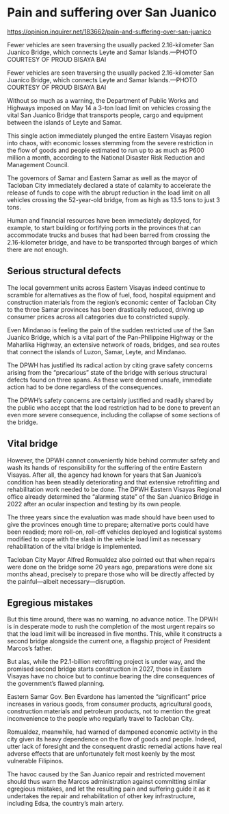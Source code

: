 # Pain and suffering over San Juanico

https://opinion.inquirer.net/183662/pain-and-suffering-over-san-juanico







Fewer vehicles are seen traversing the usually packed 2.16-kilometer San Juanico Bridge, which connects Leyte and Samar Islands.—PHOTO COURTESY OF PROUD BISAYA BAI


Fewer vehicles are seen traversing the usually packed 2.16-kilometer San Juanico Bridge, which connects Leyte and Samar Islands.—PHOTO COURTESY OF PROUD BISAYA BAI

Without so much as a warning, the Department of Public Works and Highways imposed on May 14 a 3-ton load limit on vehicles crossing the vital San Juanico Bridge that transports people, cargo and equipment between the islands of Leyte and Samar.

This single action immediately plunged the entire Eastern Visayas region into chaos, with economic losses stemming from the severe restriction in the flow of goods and people estimated to run up to as much as P600 million a month, according to the National Disaster Risk Reduction and Management Council.

The governors of Samar and Eastern Samar as well as the mayor of Tacloban City immediately declared a state of calamity to accelerate the release of funds to cope with the abrupt reduction in the load limit on all vehicles crossing the 52-year-old bridge, from as high as 13.5 tons to just 3 tons.

Human and financial resources have been immediately deployed, for example, to start building or fortifying ports in the provinces that can accommodate trucks and buses that had been barred from crossing the 2.16-kilometer bridge, and have to be transported through barges of which there are not enough.



##  Serious structural defects



The local government units across Eastern Visayas indeed continue to scramble for alternatives as the flow of fuel, food, hospital equipment and construction materials from the region’s economic center of Tacloban City to the three Samar provinces has been drastically reduced, driving up consumer prices across all categories due to constricted supply.

Even Mindanao is feeling the pain of the sudden restricted use of the San Juanico Bridge, which is a vital part of the Pan-Philippine Highway or the Maharlika Highway, an extensive network of roads, bridges, and sea routes that connect the islands of Luzon, Samar, Leyte, and Mindanao.

The DPWH has justified its radical action by citing grave safety concerns arising from the “precarious” state of the bridge with serious structural defects found on three spans. As these were deemed unsafe, immediate action had to be done regardless of the consequences.

The DPWH’s safety concerns are certainly justified and readily shared by the public who accept that the load restriction had to be done to prevent an even more severe consequence, including the collapse of some sections of the bridge.



##  Vital bridge



However, the DPWH cannot conveniently hide behind commuter safety and wash its hands of responsibility for the suffering of the entire Eastern Visayas. After all, the agency had known for years that San Juanico’s condition has been steadily deteriorating and that extensive retrofitting and rehabilitation work needed to be done. The DPWH Eastern Visayas Regional office already determined the “alarming state” of the San Juanico Bridge in 2022 after an ocular inspection and testing by its own people.

The three years since the evaluation was made should have been used to give the provinces enough time to prepare; alternative ports could have been readied; more roll-on, roll-off vehicles deployed and logistical systems modified to cope with the slash in the vehicle load limit as necessary rehabilitation of the vital bridge is implemented.

Tacloban City Mayor Alfred Romualdez also pointed out that when repairs were done on the bridge some 20 years ago, preparations were done six months ahead, precisely to prepare those who will be directly affected by the painful—albeit necessary—disruption.



##  Egregious mistakes



But this time around, there was no warning, no advance notice. The DPWH is in desperate mode to rush the completion of the most urgent repairs so that the load limit will be increased in five months. This, while it constructs a second bridge alongside the current one, a flagship project of President Marcos’s father.

But alas, while the P2.1-billion retrofitting project is under way, and the promised second bridge starts construction in 2027, those in Eastern Visayas have no choice but to continue bearing the dire consequences of the government’s flawed planning.

Eastern Samar Gov. Ben Evardone has lamented the “significant” price increases in various goods, from consumer products, agricultural goods, construction materials and petroleum products, not to mention the great inconvenience to the people who regularly travel to Tacloban City.

Romualdez, meanwhile, had warned of dampened economic activity in the city given its heavy dependence on the flow of goods and people. Indeed, utter lack of foresight and the consequent drastic remedial actions have real adverse effects that are unfortunately felt most keenly by the most vulnerable Filipinos.

The havoc caused by the San Juanico repair and restricted movement should thus warn the Marcos administration against committing similar egregious mistakes, and let the resulting pain and suffering guide it as it undertakes the repair and rehabilitation of other key infrastructure, including Edsa, the country’s main artery.